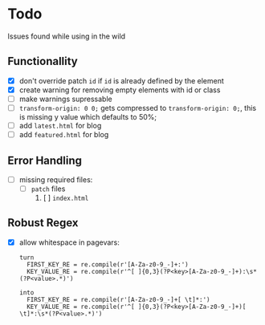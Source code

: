 Todo
====

Issues found while using in the wild

Functionallity
--------------

- [x] don't override patch `id` if `id` is already defined by the element
- [x] create warning for removing empty elements with id or class
- [ ] make warnings supressable
- [ ] `transform-origin: 0 0;` gets compressed to `transform-origin: 0;`, this is missing y value which defaults to 50%;
- [ ] add `latest.html` for blog
- [ ] add `featured.html` for blog

Error Handling
--------------

- [ ] missing required files:
    - [ ] `patch` files
        1. [ ] `index.html`

Robust Regex
------------

- [x] allow whitespace in pagevars:

      turn 
        FIRST_KEY_RE = re.compile(r'[A-Za-z0-9_-]+:')
        KEY_VALUE_RE = re.compile(r'^[ ]{0,3}(?P<key>[A-Za-z0-9_-]+):\s*(?P<value>.*)')
      
      into 
        FIRST_KEY_RE = re.compile(r'[A-Za-z0-9_-]+[ \t]*:')
        KEY_VALUE_RE = re.compile(r'^[ ]{0,3}(?P<key>[A-Za-z0-9_-]+)[ \t]*:\s*(?P<value>.*)')

      